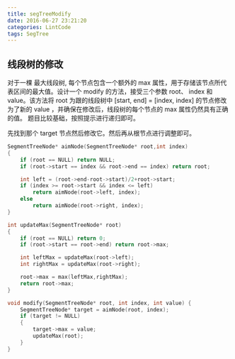 ```yaml
---
title: segTreeModify
date: 2016-06-27 23:21:20
categories: LintCode
tags: SegTree
---
```


## 线段树的修改

对于一棵 最大线段树, 每个节点包含一个额外的 max 属性，用于存储该节点所代表区间的最大值。设计一个 modify 的方法，接受三个参数 root、 index 和 value。该方法将 root 为跟的线段树中 [start, end] = [index, index] 的节点修改为了新的 value ，并确保在修改后，线段树的每个节点的 max 属性仍然具有正确的值。
题目比较基础，按照提示进行递归即可。

先找到那个 target 节点然后修改它。然后再从根节点进行调整即可。


```cpp
SegmentTreeNode* aimNode(SegmentTreeNode* root,int index)
{
    if (root == NULL) return NULL;
    if (root->start == index && root->end == index) return root;

    int left = (root->end-root->start)/2+root->start;
    if (index >= root->start && index <= left)
        return aimNode(root->left, index);
    else
        return aimNode(root->right, index);
}

int updateMax(SegmentTreeNode* root)
{
    if (root == NULL) return 0;
    if (root->start == root->end) return root->max;

    int leftMax = updateMax(root->left);
    int rightMax = updateMax(root->right);

    root->max = max(leftMax,rightMax);
    return root->max;
}

void modify(SegmentTreeNode* root, int index, int value) {
    SegmentTreeNode* target = aimNode(root, index);
    if (target != NULL)
    {
        target->max = value;
        updateMax(root);
    }
}
```
